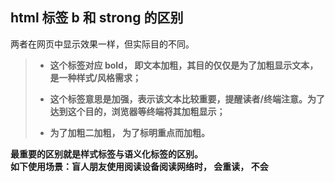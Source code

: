 ## html 标签 b 和 strong 的区别

两者在网页中显示效果一样，但实际目的不同。   
   
> - <b> 这个标签对应 bold， 即文本加粗，其目的仅仅是为了加粗显示文本，是一种样式/风格需求；   
>   
> - <strong> 这个标签意思是加强，表示该文本比较重要，提醒读者/终端注意。为了达到这个目的，浏览器等终端将其加粗显示；   
> 
> - <b> 为了加粗二加粗，<strong> 为了标明重点而加粗。  
   
最重要的区别就是样式标签与语义化标签的区别。   
如下使用场景：盲人朋友使用阅读设备阅读网络时，<strong> 会重读，<b> 不会   